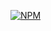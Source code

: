 [![NPM](https://img.shields.io/apm/l/react)](https://github.com/duzate/input-mask/blob/main/LICENSE)
#
